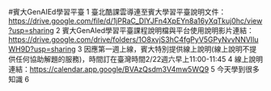 #賓大GenAIEd學習平臺
1 臺北酷課雲導連至賓大學習平臺說明文件：https://drive.google.com/file/d/1jPRaC_DlYJFn4XpEYn8a16yXqTkuj0hc/view?usp=sharing
2 賓大GenAIed學習平臺課程說明檔與平台使用說明影片連結：https://drive.google.com/drive/folders/1O8xvjS3hC4fgPyV5GPyNvvNNVIluWH9D?usp=sharing
3 因應第一週上線，賓大特別提供線上說明(線上說明不提供任何協助解題的服務)，時間訂在臺灣時間2/22週六早上11:00-11:45
4 線上說明連結：https://calendar.app.google/BVAzQsdm3V4mw5WQ9
5 今天學到很多知識
6 